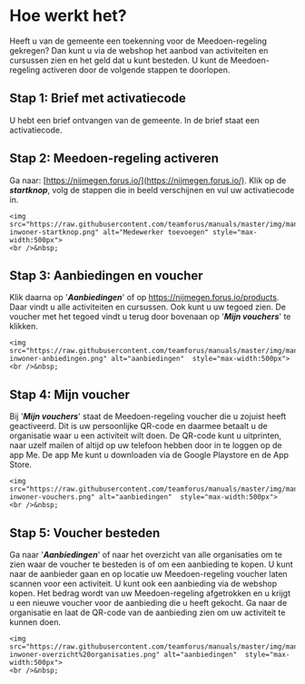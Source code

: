 # Hoe werkt het?
Heeft u van de gemeente een toekenning voor de Meedoen-regeling gekregen? Dan kunt u via de webshop het aanbod van activiteiten en cursussen zien en het geld dat u kunt besteden. U kunt de Meedoen-regeling activeren door de volgende stappen te doorlopen.


## Stap 1: Brief met activatiecode

U hebt een brief ontvangen van de gemeente. In de brief staat een activatiecode.


## Stap 2: Meedoen-regeling activeren

Ga naar: [https://nijmegen.forus.io/](https://nijmegen.forus.io/). Klik op de **_startknop_**, volg de stappen die in beeld verschijnen en vul uw activatiecode in.

    <img src="https://raw.githubusercontent.com/teamforus/manuals/master/img/manual-inwoner-startknop.png" alt="Medewerker toevoegen" style="max-width:500px">
    <br />&nbsp;


## Stap 3: Aanbiedingen en voucher

Klik daarna op '**_Aanbiedingen_**' of op <span style="text-decoration:underline;">https://nijmegen.forus.io/products</span>. Daar vindt u alle activiteiten en cursussen. Ook kunt u uw tegoed zien. De voucher met het tegoed vindt u terug door bovenaan op '**_Mijn vouchers_**' te klikken.

    <img src="https://raw.githubusercontent.com/teamforus/manuals/master/img/manual-inwoner-anbiedingen.png" alt="aanbiedingen"  style="max-width:500px">
    <br />&nbsp;


## Stap 4: Mijn voucher

Bij '**_Mijn vouchers_**' staat de Meedoen-regeling voucher die u zojuist heeft geactiveerd. Dit is uw persoonlijke QR-code en daarmee betaalt u de organisatie waar u een activiteit wilt doen. De QR-code kunt u uitprinten, naar uzelf mailen of altijd op uw telefoon hebben door in te loggen op de app Me. De app Me kunt u downloaden via de Google Playstore en de App Store.

    <img src="https://raw.githubusercontent.com/teamforus/manuals/master/img/manual-inwoner-vouchers.png" alt="aanbiedingen"  style="max-width:500px">
    <br />&nbsp;

## Stap 5: Voucher besteden

Ga naar '**_Aanbiedingen_**' of naar het overzicht van alle organisaties om te zien waar de voucher te besteden is of om een aanbieding te kopen. U kunt naar de aanbieder gaan en op locatie uw Meedoen-regeling voucher laten scannen voor een activiteit. U kunt ook een aanbieding via de webshop kopen. Het bedrag wordt van uw Meedoen-regeling afgetrokken en u krijgt u een nieuwe voucher voor de aanbieding die u heeft gekocht. Ga naar de organisatie en laat de QR-code van de aanbieding zien om uw activiteit te kunnen doen.

    <img src="https://raw.githubusercontent.com/teamforus/manuals/master/img/manual-inwoner-overzicht%20organisaties.png" alt="aanbiedingen"  style="max-width:500px">
    <br />&nbsp;
